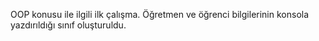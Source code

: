 OOP konusu ile ilgili ilk çalışma. Öğretmen ve öğrenci bilgilerinin konsola yazdırıldığı sınıf oluşturuldu. 
